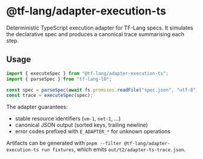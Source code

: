 # @tf-lang/adapter-execution-ts

Deterministic TypeScript execution adapter for TF-Lang specs. It simulates the declarative spec and produces a canonical trace summarising each step.

## Usage

```ts
import { executeSpec } from "@tf-lang/adapter-execution-ts";
import { parseSpec } from "tf-lang-l0";

const spec = parseSpec(await fs.promises.readFile("spec.json", "utf-8"));
const trace = executeSpec(spec);
```

The adapter guarantees:

- stable resource identifiers (`vm-1`, `net-1`, …)
- canonical JSON output (sorted keys, trailing newline)
- error codes prefixed with `E_ADAPTER_*` for unknown operations

Artifacts can be generated with `pnpm --filter @tf-lang/adapter-execution-ts run fixtures`, which emits `out/t2/adapter-ts-trace.json`.
